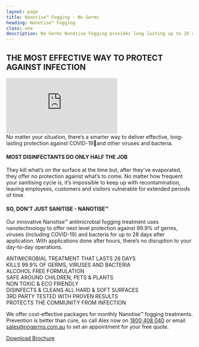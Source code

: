 ```yaml
---
layout: page
title: Nanotise™ Fogging - No Germs
heading: Nanotise™ Fogging
class: one
description: No Germs Nanotise Fogging provides long lasting up to 28 day protection for your home or office.
---
```


<div class="commercial container pt-80 pb-60">
  <div class="row">
      <div class="col-md-12">
          <div class="service-details mb-30 site-heading">
              <h2>THE MOST EFFECTIVE WAY TO PROTECT AGAINST INFECTION</h2>
          </div>
      </div>
  </div>
  <div class="row">
      <div class="embed-responsive embed-responsive-16by9">
          <iframe class="embed-responsive-item" src="https://www.youtube.com/embed/s8IyUOrew3A" title="No Germs Nanotise" frameborder="0" allow="accelerometer; autoplay; clipboard-write; encrypted-media; gyroscope; picture-in-picture" allowfullscreen></iframe>
      </div>
  </div>
  <div class="row pb-20">
    <div class="col-lg-12">
    No matter your situation, there’s a smarter way to deliver effective, long-lasting protection against COVID-19and other viruses and bacteria.
    </div>
  </div>
  <div class="row">
    <div class="col-xl-6 col-lg-6 col-sm-12">
      <div class="service-details mb-40 site-heading">
        <h4>MOST DISINFECTANTS DO ONLY HALF THE JOB</h4>
        <p>They kill what’s on the surface at the time but, after they’ve evaporated, they offer no  protection against what’s to come. No matter  how frequent your sanitising cycle is, it’s  impossible to keep up with recontamination,  leaving employees, customers and visitors vulnerable for extended periods of time.</p>
        <h4>SO, DON’T JUST SANITISE - NANOTISE™</h4>
        <p>Our innovative Nanotise™ antimicrobial fogging treatment uses nanotechnology to offer next level protection against 99.9% of germs, viruses (including COVID-19) and bacteria for up to 28 days after application.  With applications done after hours, there’s no disruption to your day-to-day operations.</p>
      </div>
    </div>
    <div class="col-xl-6 col-lg-6 col-sm-12">
      <div class="row">
        <div class="col-6 col-sm-6 bg-lightgreen">
          <div class="row">
            <div id="featurebox" class="col-4">
              <img src="/assets/img/icons/calendar.png" class="img-fluid" alt="">
            </div>
            <div id="featurebox" class="col-8">
              ANTIMICROBIAL TREATMENT THAT LASTS 28 DAYS
            </div>
          </div> <!-- row -->
        </div>
        <div class="col-6 col-sm-6 bg-lightgreen">
          <div class="row">
            <div id="featurebox" class="col-4 col-sm-4 col-xs-4">
              <img src="/assets/img/icons/germs.png" class="img-fluid" alt="">
            </div>
            <div id="featurebox" class="col-8 col-sm-8 col-xs-8">
              KILLS 99.9% OF GERMS, VIRUSES AND BACTERIA
            </div>
          </div> <!-- row -->
        </div>
        <div class="col-6 col-sm-6 bg-lightgreen">
          <div class="row">
            <div id="featurebox" class="col-4 col-sm-4 col-xs-4">
              <img src="/assets/img/icons/bottle.png" class="img-fluid" alt="">
            </div>
            <div id="featurebox" class="col-8 col-sm-8 col-xs-8">
              ALCOHOL FREE FORMULATION
            </div>
          </div> <!-- row -->
        </div>
        <div class="col-6 col-sm-6 bg-lightgreen">
          <div class="row">
            <div id="featurebox" class="col-4 col-sm-4 col-xs-4">
              <img src="/assets/img/icons/family.png" class="img-fluid" alt="">
            </div>
            <div id="featurebox" class="col-8 col-sm-8 col-xs-8">
              SAFE AROUND CHILDREN, PETS & PLANTS
            </div>
          </div> <!-- row -->
        </div>
        <div class="col-6 col-sm-6 bg-lightgreen">
          <div class="row">
            <div id="featurebox" class="col-4 col-sm-4 col-xs-4">
                <img src="/assets/img/icons/leaf.png" class="img-fluid" alt="">
            </div>
            <div id="featurebox" class="col-8 col-sm-8 col-xs-8">
                NON TOXIC & ECO FRIENDLY
            </div>
          </div> <!-- row -->
        </div>
        <div class="col-6 col-sm-6 bg-lightgreen">
          <div class="row">
            <div id="featurebox" class="col-4 col-sm-4 col-xs-4">
                <img src="/assets/img/icons/lounge.png" class="img-fluid" alt="">
            </div>
            <div id="featurebox" class="col-8 col-sm-8 col-xs-8">
                DISINFECTS & CLEANS ALL HARD & SOFT SURFACES
            </div>
          </div> <!-- row -->
        </div>
        <div class="col-6 col-sm-6 bg-lightgreen">
          <div class="row">
            <div id="featurebox" class="col-4 col-sm-4 col-xs-4">
              <img src="/assets/img/icons/dropper.png" class="img-fluid" alt="">
            </div>
            <div id="featurebox" class="col-8 col-sm-8 col-xs-8">
              3RD PARTY TESTED WITH PROVEN RESULTS
            </div>
          </div> <!-- row -->
        </div>
        <div class="col-6 col-sm-6 bg-lightgreen">
          <div class="row">
            <div id="featurebox" class="col-4 col-sm-4 col-xs-4">
              <img src="/assets/img/icons/hand.png" class="img-fluid" alt="">
            </div>
            <div id="featurebox" class="col-8 col-sm-8 col-xs-8">
              PROTECTS THE COMMUNITY FROM INFECTION
            </div>
          </div> <!-- row -->
        </div>
      </div><!-- row -->
      <div class="row pt-20">
        <div class="col-12 promo">
          <p>We offer cost-effective packages for  monthly Nanotise™ fogging treatments. Prevention is better than cure, so call  Alex now on <a href="#" class="">1800 408 040</a> or email <a href="mailto:sales@nogerms.com.au?subject=Quote Request" class="">sales@nogerms.com.au</a> to set an appointment for your free quote.</p>
        </div>
      </div>
      <div class="row">
        <div class="col-12">
          <a href="/assets/pdf/NoGermsBrochure_Sep21.pdf" class="btn">Download Brochure</a>
        </div>
      </div>
    </div>
  </div>
